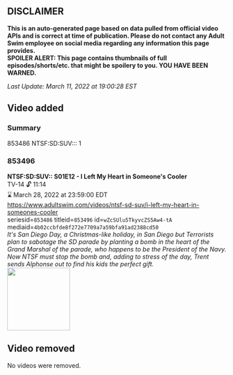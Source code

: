 ## DISCLAIMER
**This is an auto-generated page based on data pulled from official video APIs and is correct at time of publication. Please do not contact any Adult Swim employee on social media regarding any information this page provides.**  
**SPOILER ALERT: This page contains thumbnails of full episodes/shorts/etc. that might be spoilery to you. YOU HAVE BEEN WARNED.**  

_Last Update: March 11, 2022 at 19:00:28 EST_
## Video added
### Summary
853486 NTSF:SD:SUV::: 1  
### 853496
**NTSF:SD:SUV:: S01E12 - I Left My Heart in Someone's Cooler**  
TV-14 🔓 11:14  
⌛ March 28, 2022 at 23:59:00 EDT  
https://www.adultswim.com/videos/ntsf-sd-suv/i-left-my-heart-in-someones-cooler  
seriesid=`853486` titleid=`853496` id=`wZcSUlu5TkyvcZS5Aw4-tA` mediaid=`4b02ccbfde8f272e7709a7a59bfa91ad2388cd50`  
_It's San Diego Day, a Christmas-like holiday, in San Diego  but Terrorists plan to sabotage the SD parade by planting a bomb in the heart of the   Grand Marshal of the parade, who happens to be the President of the Navy.  Now NTSF must stop the bomb and, adding to stress of the day, Trent sends Alphonse out to find his kids the perfect gift._  
<a href="https://media.cdn.adultswim.com/uploads/20200312/thumbnails/2_20312121373-ntsf_112_bim.jpg"><img src="https://media.cdn.adultswim.com/uploads/20200312/thumbnails/2_20312121373-ntsf_112_bim.jpg" height="144px" /></a>
## Video removed
No videos were removed.  
